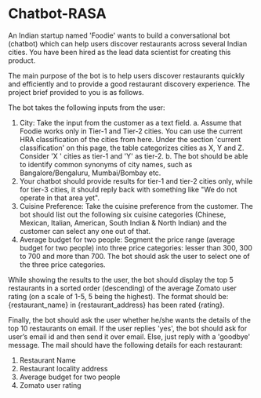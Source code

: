 # Chatbot-RASA
An Indian startup named 'Foodie' wants to build a conversational bot (chatbot) which can help users discover restaurants across several Indian cities. You have been hired as the lead data scientist for creating this product.

The main purpose of the bot is to help users discover restaurants quickly and efficiently and to provide a good restaurant discovery experience. The project brief provided to you is as follows.

The bot takes the following inputs from the user:
  1. City: Take the input from the customer as a text field.
    a. Assume that Foodie works only in Tier-1 and Tier-2 cities. You can use the current HRA classification of the cities from here. Under the section 'current classification' on        this page, the table categorizes cities as X, Y and Z. Consider 'X ' cities as tier-1 and 'Y' as tier-2. 
    b. The bot should be able to identify common synonyms of city names, such as Bangalore/Bengaluru, Mumbai/Bombay etc.
  2. Your chatbot should provide results for tier-1 and tier-2 cities only, while for tier-3 cities, it should reply back with something like "We do not operate in that area yet".
  3. Cuisine Preference: Take the cuisine preference from the customer. The bot should list out the following six cuisine categories (Chinese, Mexican, Italian, American, South        Indian & North Indian) and the customer can select any one out of that.
  4. Average budget for two people: Segment the price range (average budget for two people) into three price categories: lesser than 300, 300 to 700 and more than 700. The bot          should ask the user to select one of the three price categories.

While showing the results to the user, the bot should display the top 5 restaurants in a sorted order (descending) of the average Zomato user rating (on a scale of 1-5, 5 being the highest). The format should be: {restaurant_name} in {restaurant_address} has been rated {rating}.

Finally, the bot should ask the user whether he/she wants the details of the top 10 restaurants on email. If the user replies 'yes', the bot should ask for user’s email id and then send it over email. Else, just reply with a 'goodbye' message. The mail should have the following details for each restaurant:

1. Restaurant Name
2. Restaurant locality address
3. Average budget for two people
4. Zomato user rating
  
